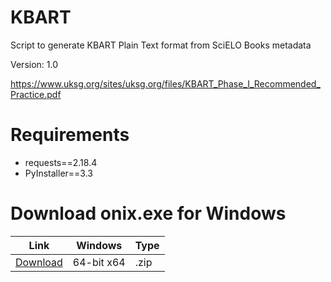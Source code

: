# KBART
Script to generate KBART Plain Text format from SciELO Books metadata

Version: 1.0

https://www.uksg.org/sites/uksg.org/files/KBART_Phase_I_Recommended_Practice.pdf


# Requirements

- requests==2.18.4
- PyInstaller==3.3


# Download onix.exe for Windows

|Link     | Windows | Type  |
| --------|---------|-------|
|[Download](https://github.com/scieloorg/scielobooks_exports/raw/master/kbart/dist/kbart.zip)  | 64-bit x64| .zip  |
